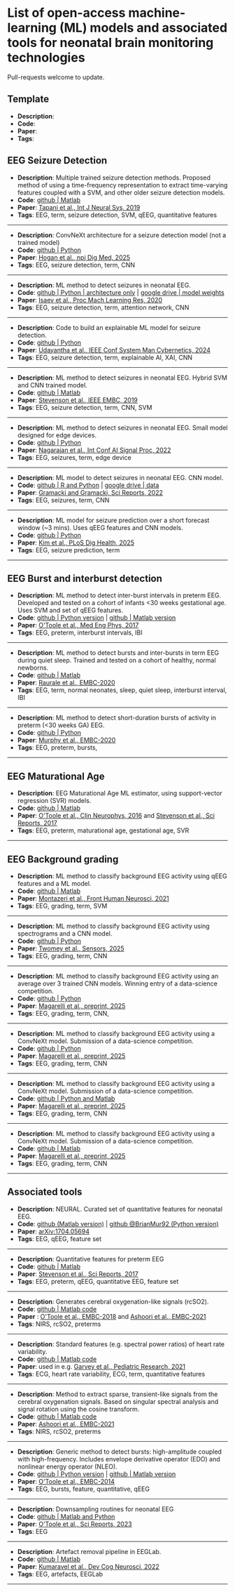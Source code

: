 # List of open-access machine-learning (ML) models and associated tools for neonatal brain monitoring technologies

Pull-requests welcome to update.


## Template

- **Description**: 
- **Code**: 
- **Paper**: 
- **Tags**:


## EEG Seizure Detection

- **Description**: Multiple trained seizure detection methods. Proposed method of using a
  time-frequency representation to extract time-varying features coupled with a SVM, and other
  older seizure detection models.
- **Code**: [github | Matlab](https://github.com/ktapani/Neonatal_Seizure_Detection)
- **Paper**: [Tapani et al., Int J Neural Sys,
  2019](https://www.worldscientific.com/doi/abs/10.1142/S0129065718500302)
- **Tags**: EEG, term, seizure detection, SVM, qEEG, quantitative features

--- 

- **Description**: ConvNeXt architecture for a seizure detection model (not a trained model)
- **Code**: [github | Python](https://github.com/cergenx/ConvNeXt-Seizure)
- **Paper**: [Hogan et al., npj Dig Med, 2025](https://www.nature.com/articles/s41746-024-01416-x)
- **Tags**: EEG, seizure detection, term, CNN

--- 

- **Description**: ML method to detect seizures in neonatal EEG.
- **Code**: [github | Python | architecture
  only](https://github.com/dyisaev/seizure-detection-neonates) | [google drive | model
  weights](https://drive.google.com/drive/folders/1rdBADEDl0rj-0kphtSYUdWZYu_6GogL-)
- **Paper**: [Isaev et al., Proc Mach Learning Res, 2020](https://proceedings.mlr.press/v126/isaev20a.html)
- **Tags**: EEG, seizure detection, term, attention network, CNN

--- 

- **Description**: Code to build an explainable ML model for seizure detection.
- **Code**: [github | Python](https://github.com/Dinuka-1999/BraiNeoCare)
- **Paper**: [Udayantha et al., IEEE Conf System Man Cybernetics, 2024](https://arxiv.org/abs/2406.16908)
- **Tags**: EEG, seizure detection, term, explainable AI, XAI, CNN

--- 

- **Description**: ML method to detect seizures in neonatal EEG. Hybrid SVM and CNN trained model.
- **Code**: [github | Matlab](https://github.com/nstevensonUH/Neonatal-EEG-Analysis/tree/master/seizure_detection_CNN)
- **Paper**: [Stevenson et al., IEEE EMBC, 2019](https://ieeexplore.ieee.org/abstract/document/8857367)
- **Tags**: EEG, seizure detection, term, CNN, SVM

---

- **Description**: ML method to detect seizures in neonatal EEG. Small model designed for edge devices.
- **Code**: [github | Python](https://github.com/vishaln15/NeonatalSeizureDetection/tree/main)
- **Paper**: [Nagarajan et al., Int Conf AI Signal Proc, 2022](https://ieeexplore.ieee.org/document/9760524)
- **Tags**: EEG, seizures, term, edge device

--- 

- **Description**: ML model to detect seizures in neonatal EEG. CNN model.
- **Code**: [github | R and Python](https://github.com/artur-gramacki/Epileptic-Seizure-Detection) | [google drive | data](https://drive.google.com/file/d/1FwgR8GjZLwE3z8d36vL7XDAqloVtHgJa/view?usp=sharing)
- **Paper**: [Gramacki and Gramacki, Sci Reports, 2022](https://www.nature.com/articles/s41598-022-15830-2)
- **Tags**: EEG, seizures, term, CNN

---

- **Description**: ML model for seizure prediction over a short forecast window (~3 mins). Uses qEEG
  features and CNN models.
- **Code**: [github | Python](https://github.com/dbernardo05/neoSeer/tree/main)
- **Paper**: [Kim et al., PLoS Dig Health, 2025](https://journals.plos.org/digitalhealth/article?id=10.1371/journal.pdig.0000890)
- **Tags**: EEG, seizure prediction, term

---

## EEG Burst and interburst detection

- **Description**: ML method to detect inter-burst intervals in preterm EEG. Developed and tested on
  a cohort of infants <30 weeks gestational age. Uses SVM and set of qEEG features.
- **Code**: [github | Python version](https://github.com/otoolej/py_burst_detector) | [github | Matlab version](https://github.com/otoolej/burst_detector)
- **Paper**: [O'Toole et al., Med Eng Phys, 2017](https://doi.org/10.1016/j.medengphy.2017.04.003)
- **Tags**: EEG, preterm, interburst intervals, IBI

---

- **Description**: ML method to detect bursts and inter-bursts in term EEG during quiet
  sleep. Trained and tested on a cohort of healthy, normal newborns.
- **Code**: [github | Matlab](https://github.com/sumitraurale/interburst_detector)
- **Paper**: [Raurale et al., EMBC-2020](https://doi.org/10.1109/EMBC44109.2020.9176147)
- **Tags**: EEG, term, normal neonates, sleep, quiet sleep, interburst interval, IBI

---

- **Description**: ML method to detect short-duration bursts of activity in preterm (<30 weeks GA) EEG.
- **Code**: [github | Python](https://github.com/BrianMur92/Preterm_transient_burst_detector)
- **Paper**: [Murphy et al., EMBC-2020](https://doi.org/10.1109/EMBC44109.2020.9175154)
- **Tags**: EEG, preterm, bursts, 

---

## EEG Maturational Age

- **Description**: EEG Maturational Age ML estimator, using support-vector regression (SVR) models.
- **Code**: [github | Matlab](https://github.com/nstevensonUH/Neonatal-EEG-Analysis/)
- **Paper**: [O'Toole et al., Clin Neurophys,
  2016](https://www.sciencedirect.com/science/article/abs/pii/S1388245716300244) and [Stevenson et
  al., Sci Reports, 2017](https://www.nature.com/articles/s41598-017-13537-3)
- **Tags**: EEG, preterm, maturational age, gestational age, SVR

---

## EEG Background grading 

- **Description**: ML method to classify background EEG activity using qEEG features and a ML model.
- **Code**: [github | Matlab](https://github.com/smontazeriUH/Neonatal-EEGBackground-Classifier)
- **Paper**: [Montazeri et al., Front Human Neurosci, 2021](https://www.frontiersin.org/journals/human-neuroscience/articles/10.3389/fnhum.2021.675154/full)
- **Tags**: EEG, grading, term, SVM

---

- **Description**: ML method to classify background EEG activity using spectrograms and a CNN model.
- **Code**: [github | Python](https://github.com/leahtwomey/Long_term_EEG_Grading_Using_DSP_ML/tree/main)
- **Paper**: [Twomey et al., Sensors, 2025](https://www.mdpi.com/1424-8220/25/10/3007)
- **Tags**: EEG, grading, term, CNN

---

- **Description**: ML method to classify background EEG activity using an average over 3 trained
  CNN models. Winning entry of a data-science competition.
- **Code**: [github | Python](https://github.com/smontazeriUH/INFANT-Data-Science-Challenge)
- **Paper**: [Magarelli et al., preprint, 2025](https://arxiv.org/abs/2509.09695)
- **Tags**: EEG, grading, term, CNN,

---

- **Description**: ML method to classify background EEG activity using a ConvNeXt model. Submission
  of a data-science competition.
- **Code**: [github | Python](https://github.com/fabiom91/ConvNeXt_AI_Competition_Platform)
- **Paper**: [Magarelli et al., preprint, 2025](https://arxiv.org/abs/2509.09695)
- **Tags**: EEG, grading, term, CNN

---

- **Description**: ML method to classify background EEG activity using a ConvNeXt model. Submission
  of a data-science competition.
- **Code**: [github | Python and Matlab](https://github.com/Minimnim/INFANT_ML_challenge)
- **Paper**: [Magarelli et al., preprint, 2025](https://arxiv.org/abs/2509.09695)
- **Tags**: EEG, grading, term, CNN

---

- **Description**: ML method to classify background EEG activity using a ConvNeXt model. Submission
  of a data-science competition.
- **Code**:  [github |
  Matlab](https://github.com/tamaraceranic/Support-Vector-Machines-SVM-with-quantitative-features-EEG-qEEG-)
- **Paper**: [Magarelli et al., preprint, 2025](https://arxiv.org/abs/2509.09695)
- **Tags**: EEG, grading, term, CNN

---

## Associated tools

- **Description**: NEURAL. Curated set of quantitative features for neonatal EEG.
- **Code**: [github (Matlab version)](https://github.com/otoolej/qEEG_feature_set) | [github @BrianMur92 (Python version)](https://github.com/BrianMur92/NEURAL_py_EEG_feature_set)
- **Paper**: [arXiv:1704.05694](https://arxiv.org/abs/1704.05694)
- **Tags**: EEG, qEEG, feature set

---

- **Description**: Quantitative features for preterm EEG
- **Code**: [github | Matlab](https://github.com/nstevensonUH/Neonatal-EEG-Analysis/)
- **Paper**: [Stevenson et al., Sci Reports, 2017](https://www.nature.com/articles/s41598-017-13537-3)
- **Tags**: EEG, preterm, qEEG, quantitative EEG, feature set

---

- **Description**: Generates cerebral oxygenation-like signals (rcSO2).
- **Code**: [github | Matlab code](https://github.com/otoolej/synth_NIRS_signals)
- **Paper** : [O'Toole et al., EMBC-2018](https://doi.org/10.1109/EMBC.2018.8513523) and [Ashoori et
  al., EMBC-2021](https://doi.org/10.1109/EMBC46164.2021.9630560)
- **Tags**: NIRS, rcSO2, preterms

---

- **Description**: Standard features (e.g. spectral power ratios) of heart rate variability.
- **Code**:  [github | Matlab code](https://github.com/otoolej/hrv_features_neonates)
- **Paper**: used in e.g. [Garvey et al., Pediatric Research, 2021](https://doi.org/10.1038/s41390-021-01412-x)
- **Tags**: ECG, heart rate variability, ECG, term, quantitative features

---

- **Description**: Method to extract sparse, transient-like signals from the cerebral oxygenation
  signals. Based on singular spectral analysis and signal rotation using the cosine transform.
- **Code**: [github | Matlab code](https://github.com/otoolej/transient_decomp_ssa)
- **Paper**: [Ashoori et al., EMBC-2021](https://doi.org/10.1109/EMBC46164.2021.9630560)
- **Tags**: NIRS, rcSO2, preterms

---

- **Description**: Generic method to detect bursts: high-amplitude coupled with
  high-frequency. Includes envelope derivative operator (EDO) and nonlinear energy operator (NLEO).
- **Code**: [github | Python version](https://github.com/otoolej/envelope_derivative_operator) |
  [github | Matlab version](https://github.com/otoolej/nonlinear-energy-operators)
- **Paper**: [O'Toole et al., EMBC-2014](https://doi.org/10.1109/EMBC.2014.6944325)
- **Tags**: EEG, bursts, feature, quantitative, qEEG

---

- **Description**: Downsampling routines for neonatal EEG
- **Code**: [github | Matlab and Python](https://github.com/otoolej/downsample_open_eeg)
- **Paper**: [O'Toole et al., Sci Reports, 2023](https://www.nature.com/articles/s41597-023-02002-8)
- **Tags**: EEG

---

- **Description**: Artefact removal pipeline in EEGLab.
- **Code**: [github | Matlab](https://github.com/vpKumaravel/NEAR)
- **Paper**: [Kumaravel et al., Dev Cog Neurosci, 2022](https://doi.org/10.1016/j.dcn.2022.101068)
- **Tags**: EEG, artefacts, EEGLab

---

